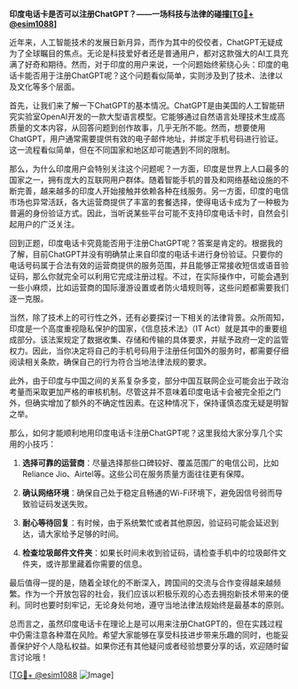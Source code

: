 **印度电话卡是否可以注册ChatGPT？——一场科技与法律的碰撞[[TG💪+ @esim1088](https://t.me/s/esim1088)]**

近年来，人工智能技术的发展日新月异，而作为其中的佼佼者，ChatGPT无疑成为了全球瞩目的焦点。无论是科技爱好者还是普通用户，都对这款强大的AI工具充满了好奇和期待。然而，对于印度的用户来说，一个问题始终萦绕心头：印度的电话卡能否用于注册ChatGPT呢？这个问题看似简单，实则涉及到了技术、法律以及文化等多个层面。

首先，让我们来了解一下ChatGPT的基本情况。ChatGPT是由美国的人工智能研究实验室OpenAI开发的一款大型语言模型。它能够通过自然语言处理技术生成高质量的文本内容，从回答问题到创作故事，几乎无所不能。然而，想要使用ChatGPT，用户通常需要提供有效的电子邮件地址，并绑定手机号码进行验证。这一流程看似简单，但在不同国家和地区却可能遇到不同的限制。

那么，为什么印度用户会特别关注这个问题呢？一方面，印度是世界上人口最多的国家之一，拥有庞大的互联网用户群体。随着智能手机的普及和网络基础设施的不断完善，越来越多的印度人开始接触并依赖各种在线服务。另一方面，印度的电信市场也异常活跃，各大运营商提供了丰富的套餐选择，使得电话卡成为了一种极为普遍的身份验证方式。因此，当听说某些平台可能不支持印度电话卡时，自然会引起用户的广泛关注。

回到正题，印度电话卡究竟能否用于注册ChatGPT呢？答案是肯定的。根据我的了解，目前ChatGPT并没有明确禁止来自印度的电话卡进行身份验证。只要你的电话号码属于合法有效的运营商提供的服务范围，并且能够正常接收短信或语音验证码，那么你就完全可以利用它完成注册过程。不过，在实际操作中，可能会遇到一些小麻烦，比如运营商的国际漫游设置或者防火墙规则等，这些问题都需要我们逐一克服。

当然，除了技术上的可行性之外，还有必要探讨一下相关的法律背景。众所周知，印度是一个高度重视隐私保护的国家，《信息技术法》（IT Act）就是其中的重要组成部分。该法案规定了数据收集、存储和传输的具体要求，并赋予政府一定的监管权力。因此，当你决定将自己的手机号码用于注册任何国外的服务时，都需要仔细阅读相关条款，确保自己的行为符合当地法律法规的要求。

此外，由于印度与中国之间的关系复杂多变，部分中国互联网企业可能会出于政治考量而采取更加严格的审核机制。尽管这并不意味着印度电话卡会被完全拒之门外，但确实增加了额外的不确定性因素。在这种情况下，保持谨慎态度无疑是明智之举。

那么，如何才能顺利地用印度电话卡注册ChatGPT呢？这里我给大家分享几个实用的小技巧：

1. **选择可靠的运营商**：尽量选择那些口碑较好、覆盖范围广的电信公司，比如Reliance Jio、Airtel等。这些公司在服务质量方面往往更有保障。
   
2. **确认网络环境**：确保自己处于稳定且畅通的Wi-Fi环境下，避免因信号弱而导致验证码发送失败。
   
3. **耐心等待回复**：有时候，由于系统繁忙或者其他原因，验证码可能会延迟到达，请大家给予足够的时间。
   
4. **检查垃圾邮件文件夹**：如果长时间未收到验证码，请检查手机中的垃圾邮件文件夹，或许那里藏着你需要的信息。

最后值得一提的是，随着全球化的不断深入，跨国间的交流与合作变得越来越频繁。作为一个开放包容的社会，我们应该以积极乐观的心态去拥抱新技术带来的便利。同时也要时刻牢记，无论身处何地，遵守当地法律法规始终是最基本的原则。

总而言之，虽然印度电话卡在理论上是可以用来注册ChatGPT的，但在实践过程中仍需注意各种潜在风险。希望大家能够在享受科技进步带来乐趣的同时，也能妥善保护好个人隐私权益。如果你还有其他疑问或者经验想要分享的话，欢迎随时留言讨论哦！

[[TG💪+ @esim1088](https://t.me/s/esim1088) ![Image](https://i.postimg.cc/4NQfJmqS/Snipaste-2025-05-13-00-14-12.png)]